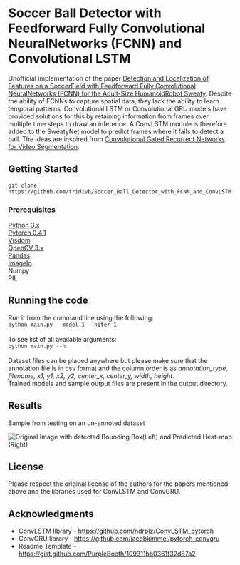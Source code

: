# Soccer Ball Detector with Feedforward Fully Convolutional NeuralNetworks (FCNN)  and Convolutional LSTM

Unofficial implementation of the paper [Detection and Localization of Features on a SoccerField with Feedforward Fully Convolutional NeuralNetworks (FCNN) for the Adult-Size HumanoidRobot Sweaty](http://lofarolabs.com/events/robocup/ws17/papers/Humanoids_RoboCup_Workshop_2017_pape_4.pdf). Despite the ability of FCNNs to capture spatial data, they lack the ability to learn temporal patterns. Convolutional LSTM or Convolutional GRU models have provided solutions for this by retaining information from frames over multiple time steps to draw an inference. A ConvLSTM module is therefore added to the SweatyNet model to predict frames where it fails to detect a ball. The ideas are inspired from [Convolutional Gated Recurrent Networks for Video Segmentation](https://arxiv.org/pdf/1611.05435.pdf).


## Getting Started

```
git clone https://github.com/tridivb/Soccer_Ball_Detector_with_FCNN_and_ConvLSTM.git
```

### Prerequisites

[Python 3.x](https://www.python.org/downloads/)<br/>
[Pytorch 0.4.1](https://pytorch.org/get-started/previous-versions/)<br/>
[Visdom](https://github.com/facebookresearch/visdom)<br/>
[OpenCV 3.x](https://opencv.org/releases.html)<br/>
[Pandas](https://pandas.pydata.org/)<br/>
[ImageIo](https://pypi.org/project/imageio/)<br/>
Numpy<br/>
PIL

## Running the code

Run it from the command line using the following: <br/> 
```python main.py --model 1 --niter 1```<br/>
<br/>
To see list of all available arguments:<br/>
```python main.py --h```<br/>
<br/>
Dataset files can be placed anywhere but please make sure that the annotation file is in csv format and the column order is as *annotation_type, filename, x1, y1, x2, y2, center_x, center_y, width, height*. <br/>
Trained models and sample output files are present in the output directory.

## Results

Sample from testing on an un-annoted dataset

![Original Image with detected Bounding Box(Left) and Predicted Heat-map (Right)](./output/media/result.png)

## License

Please respect the original license of the authors for the papers mentioned above and the libraries used for ConvLSTM and ConvGRU.

## Acknowledgments

* ConvLSTM library - https://github.com/ndrplz/ConvLSTM_pytorch
* ConvGRU library - https://github.com/jacobkimmel/pytorch_convgru
* Readme Template - https://gist.github.com/PurpleBooth/109311bb0361f32d87a2
